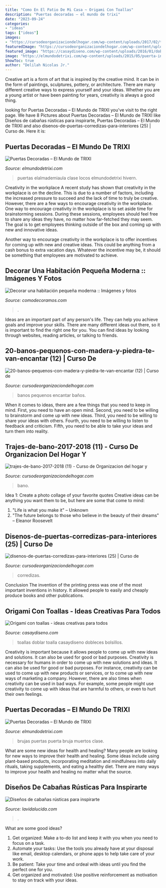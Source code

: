 ```yaml
---
title: "Como En El Patio De Mi Casa ~ Origami Con Toallas"
description: "Puertas decoradas – el mundo de trixi"
date: "2023-09-24"
categories:
- "ideas"
tags: ["ideas"]
images:
- "https://cursodeorganizaciondelhogar.com/wp-content/uploads/2017/02/trajes-de-bano-2017-2018-11.jpg"
featuredImage: "https://cursodeorganizaciondelhogar.com/wp-content/uploads/2017/08/disenos-de-puertas-corredizas-para-interiores-25.jpg"
featured_image: "https://casaydiseno.com/wp-content/uploads/2016/01/doblar-toallas-blancas-bolsillos.jpg"
image: "https://elmundodetrixi.com/wp-content/uploads/2015/05/puerta-invierno.jpg"
ShowToc: true
author: "Delilah Nicolas Jr."
---
```



Creative art is a form of art that is inspired by the creative mind. It can be in the form of paintings, sculptures, pottery, or architecture. There are many different creative ways to express yourself and your ideas. Whether you are a young artist or have been painting for years, creativity is always a good thing.

	

		
looking for Puertas Decoradas – El Mundo de TRIXI you've visit to the right page. We have 8 Pictures about Puertas Decoradas – El Mundo de TRIXI like Diseños de cabañas rústicas para inspirarte, Puertas Decoradas – El Mundo de TRIXI and also disenos-de-puertas-corredizas-para-interiores (25) | Curso de. Here it is:
		
    
## Puertas Decoradas – El Mundo De TRIXI

<img loading=lazy src="https://elmundodetrixi.com/wp-content/uploads/2015/05/puerta-invierno.jpg" onerror="this.onerror=null;this.src='https://tse3.mm.bing.net/th?id=OIP.1MdGfQ4wH70aW1XrYr0nCQHaJ4&amp;pid=15.1';" alt="Puertas Decoradas – El Mundo de TRIXI">

_Source: elmundodetrixi.com_

>puertas elalmademiaula clase locos elmundodetrixi hivern. 

	

Creativity in the workplace
A recent study has shown that creativity in the workplace is on the decline. This is due to a number of factors, including the increased pressure to succeed and the lack of time to truly be creative. However, there are a few ways to encourage creativity in the workplace.
One way to encourage creativity in the workplace is to set aside time for brainstorming sessions. During these sessions, employees should feel free to share any ideas they have, no matter how far-fetched they may seem. The goal is to get employees thinking outside of the box and coming up with new and innovative ideas.

Another way to encourage creativity in the workplace is to offer incentives for coming up with new and creative ideas. This could be anything from a cash bonus to extra vacation days. Whatever the incentive may be, it should be something that employees are motivated to achieve.

    
## Decorar Una Habitación Pequeña Moderna :: Imágenes Y Fotos

<img loading=lazy src="http://www.comodecoramos.com/Imagenes/decorar-una-habitacion-pequena-moderna.jpg" onerror="this.onerror=null;this.src='https://tse3.mm.bing.net/th?id=OIP.s2ZH_1OD6dmbW5ntI4IdyAHaFj&amp;pid=15.1';" alt="Decorar una habitación pequeña moderna :: Imágenes y fotos">

_Source: comodecoramos.com_

>. 

	

Ideas are an important part of any person's life. They can help you achieve goals and improve your skills. There are many different ideas out there, so it is important to find the right one for you. You can find ideas by looking through websites, reading articles, or talking to friends.

    
## 20-banos-pequenos-con-madera-y-piedra-te-van-encantar (12) | Curso De

<img loading=lazy src="https://cursodeorganizaciondelhogar.com/wp-content/uploads/2017/03/20-banos-pequenos-con-madera-y-piedra-te-van-encantar-12.jpg" onerror="this.onerror=null;this.src='https://tse1.mm.bing.net/th?id=OIP.xT0WE_v3FW_AgeWOU3ClVAHaLH&amp;pid=15.1';" alt="20-banos-pequenos-con-madera-y-piedra-te-van-encantar (12) | Curso de">

_Source: cursodeorganizaciondelhogar.com_

>banos pequenos encantar baños. 

	

When it comes to ideas, there are a few things that you need to keep in mind. First, you need to have an open mind. Second, you need to be willing to brainstorm and come up with new ideas. Third, you need to be willing to share your ideas with others. Fourth, you need to be willing to listen to feedback and criticism. Fifth, you need to be able to take your ideas and turn them into reality.

    
## Trajes-de-bano-2017-2018 (11) - Curso De Organizacion Del Hogar Y

<img loading=lazy src="https://cursodeorganizaciondelhogar.com/wp-content/uploads/2017/02/trajes-de-bano-2017-2018-11.jpg" onerror="this.onerror=null;this.src='https://tse3.mm.bing.net/th?id=OIP.hBtSBMkDXTUYjkbeaHkVcgHaKQ&amp;pid=15.1';" alt="trajes-de-bano-2017-2018 (11) - Curso de Organizacion del hogar y">

_Source: cursodeorganizaciondelhogar.com_

>bano. 

	

Idea 1: Create a photo collage of your favorite quotes
Creative ideas can be anything you want them to be, but here are some that come to mind: 

1. "Life is what you make it" – Unknown
2. "The future belongs to those who believe in the beauty of their dreams" – Eleanor Roosevelt

    
## Disenos-de-puertas-corredizas-para-interiores (25) | Curso De

<img loading=lazy src="https://cursodeorganizaciondelhogar.com/wp-content/uploads/2017/08/disenos-de-puertas-corredizas-para-interiores-25.jpg" onerror="this.onerror=null;this.src='https://tse2.mm.bing.net/th?id=OIP.o4CySRA7hnOwv2lY_Hr7-gAAAA&amp;pid=15.1';" alt="disenos-de-puertas-corredizas-para-interiores (25) | Curso de">

_Source: cursodeorganizaciondelhogar.com_

>corredizas. 

	

Conclusion
The invention of the printing press was one of the most important inventions in history. It allowed people to easily and cheaply produce books and other publications.

    
## Origami Con Toallas - Ideas Creativas Para Todos

<img loading=lazy src="https://casaydiseno.com/wp-content/uploads/2016/01/doblar-toallas-blancas-bolsillos.jpg" onerror="this.onerror=null;this.src='https://tse3.mm.bing.net/th?id=OIP.qcLHKJ_Klz90855Q1-q0dAHaE5&amp;pid=15.1';" alt="Origami con toallas - ideas creativas para todos">

_Source: casaydiseno.com_

>toallas doblar toalla casaydiseno dobleces bolsillos. 

	

Creativity is important because it allows people to come up with new ideas and solutions. It can also be used for good or bad purposes.
Creativity is necessary for humans in order to come up with new solutions and ideas. It can also be used for good or bad purposes. For instance, creativity can be used to come up with new products or services, or to come up with new ways of marketing a company. However, there are also times when creativity can be used in bad ways. For example, some people might use creativity to come up with ideas that are harmful to others, or even to hurt their own feelings.

    
## Puertas Decoradas – El Mundo De TRIXI

<img loading=lazy src="https://elmundodetrixi.com/wp-content/uploads/2015/05/puerta-halloween-bruja.jpg" onerror="this.onerror=null;this.src='https://tse2.mm.bing.net/th?id=OIP.sU4_tMgUSD-PETso92GsrwHaKS&amp;pid=15.1';" alt="Puertas Decoradas – El Mundo de TRIXI">

_Source: elmundodetrixi.com_

>brujas puertas puerta bruja muertos clase. 

	

What are some new ideas for health and healing?
Many people are looking for new ways to improve their health and healing. Some ideas include using plant-based products, incorporating meditation and mindfulness into daily rituals, taking supplements, and eating a healthy diet. There are many ways to improve your health and healing no matter what the source.

    
## Diseños De Cabañas Rústicas Para Inspirarte

<img loading=lazy src="https://www.lavidalucida.com/wp-content/uploads/2016/02/cabaña-rústica-con-sala-de-estar.jpg" onerror="this.onerror=null;this.src='https://tse4.mm.bing.net/th?id=OIP.3n0dCVU52aIi4pkOB6W3UQHaJ4&amp;pid=15.1';" alt="Diseños de cabañas rústicas para inspirarte">

_Source: lavidalucida.com_

>. 

	

What are some good ideas?
1. Get organized: Make a to-do list and keep it with you when you need to focus on a task.
2. Automate your tasks: Use the tools you already have at your disposal like email, desktop calendars, or phone apps to help take care of your work.
3. Be patient: Take your time and ordeal with ideas until you find the perfect one for you.
4. Get organized and motivated: Use positive reinforcement as motivation to stay on track with your ideas.

